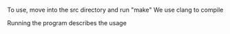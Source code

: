 To use, move into the src directory and run "make"
We use clang to compile

Running the program describes the usage
